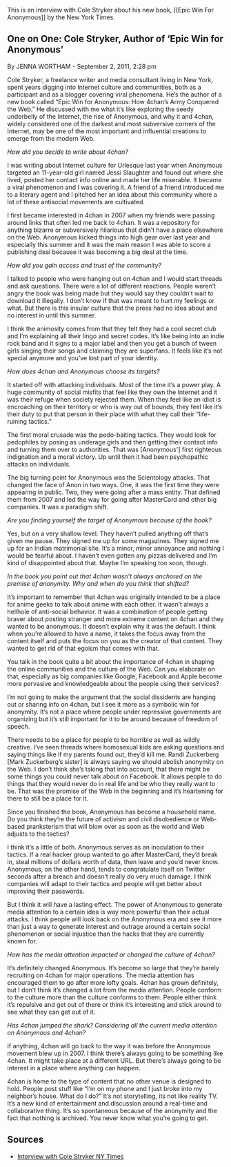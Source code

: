This is an interview with Cole Stryker about his new book, [[Epic Win For Anonymous]] by the New York Times.

## One on One: Cole Stryker, Author of ‘Epic Win for Anonymous’

By JENNA WORTHAM - September 2, 2011, 2:28 pm

Cole Stryker, a freelance writer and media consultant living in New York, spent years digging into Internet culture and communities, both as a participant and as a blogger covering viral phenomena. He’s the author of a new book called “Epic Win for Anonymous: How 4chan’s Army Conquered the Web.” He discussed with me what it’s like exploring the seedy underbelly of the Internet, the rise of Anonymous, and why it and 4chan, widely considered one of the darkest and most subversive corners of the Internet, may be one of the most important and influential creations to emerge from the modern Web.

_How did you decide to write about 4chan?_

I was writing about Internet culture for Urlesque last year when Anonymous targeted an 11-year-old girl named Jessi Slaughter and found out where she lived, posted her contact info online and made her life miserable. It became a viral phenomenon and I was covering it. A friend of a friend introduced me to a literary agent and I pitched her an idea about this community where a lot of these antisocial movements are cultivated.

I first became interested in 4chan in 2007 when my friends were passing around links that often led me back to 4chan. It was a repository for anything bizarre or subversively hilarious that didn’t have a place elsewhere on the Web. Anonymous kicked things into high gear over last year and especially this summer and it was the main reason I was able to score a publishing deal because it was becoming a big deal at the time.

_How did you gain access and trust of the community?_

I talked to people who were hanging out on 4chan and I would start threads and ask questions. There were a lot of different reactions. People weren’t angry the book was being made but they would say they couldn’t wait to download it illegally. I don’t know if that was meant to hurt my feelings or what. But there is this insular culture that the press had no idea about and no interest in until this summer.

I think the animosity comes from that they felt they had a cool secret club and I’m explaining all their lingo and secret codes. It’s like being into an indie rock band and it signs to a major label and then you get a bunch of tween girls singing their songs and claiming they are superfans. It feels like it’s not special anymore and you’ve lost part of your identity.

_How does 4chan and Anonymous choose its targets?_

It started off with attacking individuals. Most of the time it’s a power play. A huge community of social misfits that feel like they own the Internet and it was their refuge when society rejected them. When they feel like an idiot is encroaching on their territory or who is way out of bounds, they feel like it’s their duty to put that person in their place with what they call their “life-ruining tactics.”

The first moral crusade was the pedo-baiting tactics. They would look for pedophiles by posing as underage girls and then getting their contact info and turning them over to authorities. That was [Anonymous'] first righteous indignation and a moral victory. Up until then it had been psychopathic attacks on individuals.

The big turning point for Anonymous was the Scientology attacks. That changed the face of Anon in two ways. One, it was the first time they were appearing in public. Two, they were going after a mass entity. That defined them from 2007 and led the way for going after MasterCard and other big companies. It was a paradigm shift.

_Are you finding yourself the target of Anonymous because of the book?_

Yes, but on a very shallow level. They haven’t pulled anything off that’s given me pause. They signed me up for some magazines. They signed me up for an Indian matrimonial site. It’s a minor, minor annoyance and nothing I would be fearful about. I haven’t even gotten any pizzas delivered and I’m kind of disappointed about that. Maybe I’m speaking too soon, though.

_In the book you point out that 4chan wasn’t always anchored on the premise of anonymity. Why and when do you think that shifted?_

It’s important to remember that 4chan was originally intended to be a place for anime geeks to talk about anime with each other. It wasn’t always a hellhole of anti-social behavior. It was a combination of people getting braver about posting stranger and more extreme content on 4chan and they wanted to be anonymous. It doesn’t explain why it was the default. I think when you’re allowed to have a name, it takes the focus away from the content itself and puts the focus on you as the creator of that content. They wanted to get rid of that egoism that comes with that.

You talk in the book quite a bit about the importance of 4chan in shaping the online communities and the culture of the Web. Can you elaborate on that, especially as big companies like Google, Facebook and Apple become more pervasive and knowledgeable about the people using their services?

I’m not going to make the argument that the social dissidents are hanging out or sharing info on 4chan, but I see it more as a symbolic win for anonymity. It’s not a place where people under repressive governments are organizing but it’s still important for it to be around because of freedom of speech.

There needs to be a place for people to be horrible as well as wildly creative. I’ve seen threads where homosexual kids are asking questions and saying things like if my parents found out, they’d kill me. Randi Zuckerberg [Mark Zuckerberg’s sister] is always saying we should abolish anonymity on the Web. I don’t think she’s taking that into account, that there might be some things you could never talk about on Facebook. It allows people to do things that they would never do in real life and be who they really want to be. That was the promise of the Web in the beginning and it’s heartening for there to still be a place for it.

Since you finished the book, Anonymous has become a household name. Do you think they’re the future of activism and civil disobedience or Web-based pranksterism that will blow over as soon as the world and Web adjusts to the tactics?

I think it’s a little of both. Anonymous serves as an inoculation to their tactics. If a real hacker group wanted to go after MasterCard, they’d break in, steal millions of dollars worth of data, then leave and you’d never know. Anonymous, on the other hand, tends to congratulate itself on Twitter seconds after a breach and doesn’t really do very much damage. I think companies will adapt to their tactics and people will get better about improving their passwords.

But I think it will have a lasting effect. The power of Anonymous to generate media attention to a certain idea is way more powerful than their actual attacks. I think people will look back on the Anonymous era and see it more than just a way to generate interest and outrage around a certain social phenomenon or social injustice than the hacks that they are currently known for.

_How has the media attention impacted or changed the culture of 4chan?_

It’s definitely changed Anonymous. It’s become so large that they’re barely recruiting on 4chan for major operations. The media attention has encouraged them to go after more lofty goals. 4chan has grown definitely, but I don’t think it’s changed a lot from the media attention. People conform to the culture more than the culture conforms to them. People either think it’s repulsive and get out of there or think it’s interesting and stick around to see what they can get out of it.

_Has 4chan jumped the shark? Considering all the current media attention on Anonymous and 4chan?_

If anything, 4chan will go back to the way it was before the Anonymous movement blew up in 2007. I think there’s always going to be something like 4chan. It might take place at a different URL. But there’s always going to be interest in a place where anything can happen.

4chan is home to the type of content that no other venue is designed to hold. People post stuff like “I’m on my phone and I just broke into my neighbor’s house. What do I do?” It’s not storytelling, its not like reality TV. It’s a new kind of entertainment and discussion around a real-time and collaborative thing. It’s so spontaneous because of the anonymity and the fact that nothing is archived. You never know what you’re going to get.

## Sources

* [Interview with Cole Stryker NY Times](http://bits.blogs.nytimes.com/2011/09/02/one-on-one-cole-stryker-author-of-epic-win-for-anonymous/)